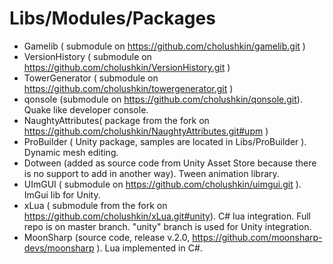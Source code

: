 # Libs/Modules/Packages
* Gamelib ( submodule on https://github.com/cholushkin/gamelib.git ) 
* VersionHistory ( submodule on https://github.com/cholushkin/VersionHistory.git )
* TowerGenerator ( submodule on https://github.com/cholushkin/towergenerator.git )
* qonsole (submodule on https://github.com/cholushkin/qonsole.git). Quake like developer console.
* NaughtyAttributes( package from the fork on https://github.com/cholushkin/NaughtyAttributes.git#upm )
* ProBuilder ( Unity package, samples are located in Libs/ProBuilder ). Dynamic mesh editing.
* Dotween (added as source code from Unity Asset Store because there is no support to add in another way). Tween animation library.
* UImGUI ( submodule on https://github.com/cholushkin/uimgui.git ). ImGui lib for Unity.
* xLua ( submodule from the fork on https://github.com/cholushkin/xLua.git#unity). C# lua integration. Full repo is on master branch. "unity" branch is used for Unity integration.
* MoonSharp (source code, release v.2.0, https://github.com/moonsharp-devs/moonsharp ). Lua implemented in C#.
